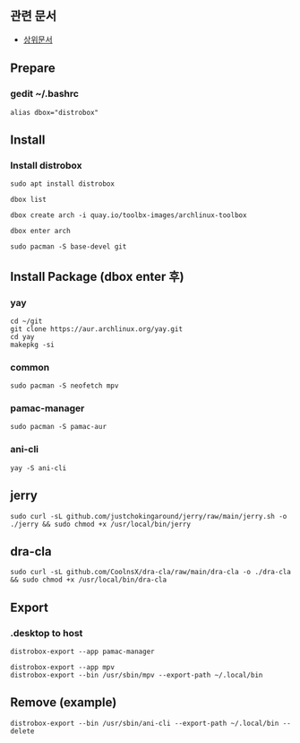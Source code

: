 ## 관련 문서
- [상위문서](readme.md)

## Prepare

### gedit ~/.bashrc
```
alias dbox="distrobox"
```

## Install 

### Install distrobox
```
sudo apt install distrobox

dbox list

dbox create arch -i quay.io/toolbx-images/archlinux-toolbox

dbox enter arch

sudo pacman -S base-devel git
```

## Install Package (dbox enter 후)

### yay
```
cd ~/git
git clone https://aur.archlinux.org/yay.git
cd yay
makepkg -si
```

### common
```
sudo pacman -S neofetch mpv
```

### pamac-manager
```
sudo pacman -S pamac-aur
```

### ani-cli
```
yay -S ani-cli
```

## jerry
```
sudo curl -sL github.com/justchokingaround/jerry/raw/main/jerry.sh -o ./jerry && sudo chmod +x /usr/local/bin/jerry
```

## dra-cla
```
sudo curl -sL github.com/CoolnsX/dra-cla/raw/main/dra-cla -o ./dra-cla && sudo chmod +x /usr/local/bin/dra-cla
```


## Export
### .desktop to host 
```
distrobox-export --app pamac-manager

distrobox-export --app mpv
distrobox-export --bin /usr/sbin/mpv --export-path ~/.local/bin
```
<!-- distrobox-export --bin /usr/sbin/ani-cli --export-path ~/.local/bin
distrobox-export --bin /usr/local/bin/jerry --export-path ~/.local/bin
distrobox-export --bin /usr/local/bin/dra-cla --export-path ~/.local/bin -->

## Remove (example)
```
distrobox-export --bin /usr/sbin/ani-cli --export-path ~/.local/bin --delete
```